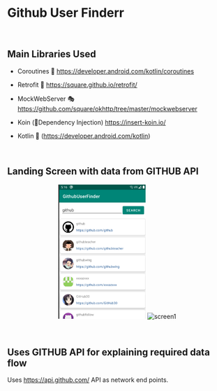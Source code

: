 # Github User Finderr

<br>

## Main Libraries Used

- Coroutines 🚀 https://developer.android.com/kotlin/coroutines

- Retrofit 📲  https://square.github.io/retrofit/

- MockWebServer 🎭 https://github.com/square/okhttp/tree/master/mockwebserver

- Koin (💉Dependency Injection) https://insert-koin.io/

- Kotlin 🥇 (https://developer.android.com/kotlin)


<br>

## Landing Screen with data from GITHUB API
<p align="center">
<img src="/readme/ss1.png" width="200">
<img width="142" alt="screen1" src="https://user-images.githubusercontent.com/39777674/71302211-774d2100-23ce-11ea-8e7b-efe51e7a1d4d.png">
</p>
<br>



## Uses GITHUB API for explaining required data flow 

Uses https://api.github.com/  API as network end points. 
